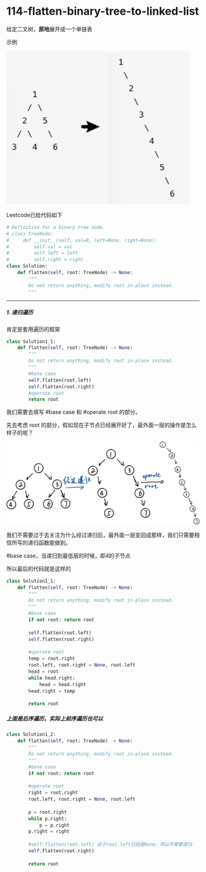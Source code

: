 # 114-flatten-binary-tree-to-linked-list

给定二叉树，**原地**展开成一个单链表

示例

![image-20201016193535161](../attachments/114.png)

Leetcode已给代码如下

```python
# Definition for a binary tree node.
# class TreeNode:
#     def __init__(self, val=0, left=None, right=None):
#         self.val = val
#         self.left = left
#         self.right = right
class Solution:
    def flatten(self, root: TreeNode) -> None:
        """
        Do not return anything, modify root in-place instead.
        """
```



--------------------

##### 1. 递归遍历

肯定是套用遍历的框架

```python
class Solution1_1:
    def flatten(self, root: TreeNode) -> None:
        """
        Do not return anything, modify root in-place instead.
        """
        #base case
        self.flatten(root.left)
        self.flatten(root.right)
        #operate root
        return root
```

我们需要去填写 #base case 和 #operate root 的部分。

先去考虑 root 的部分，假如现在子节点已经展开好了，最外面一层的操作是怎么样子的呢？

![image-20201016194911592](../attachments/114-2.png)

我们不需要过于去关注为什么经过递归后，最外面一层变回成那样，我们只需要相信所写的递归函数能做到。

#base case，当递归到最低层的时候，即4的子节点

所以最后的代码就是这样的

```python
class Solution1_1:
    def flatten(self, root: TreeNode) -> None:
        """
        Do not return anything, modify root in-place instead.
        """
        #base case
        if not root: return root
        
        self.flatten(root.left)
        self.flatten(root.right)

		#operate root
        temp = root.right
        root.left, root.right = None, root.left
        head = root
        while head.right:
        	head = head.right
        head.right = temp
        
        return root
```

##### 上面是后序遍历，实际上前序遍历也可以

```python
class Solution1_2:
    def flatten(self, root: TreeNode) -> None:
        """
        Do not return anything, modify root in-place instead.
        """
        #base case
        if not root: return root
        
        #operate root
        right = root.right
        root.left, root.right = None, root.left
        
        p = root.right
        while p.right:
            p = p.right
        p.right = right
        
        #self.flatten(root.left) 由于root.left已经是None，所以不需要递归
        self.flatten(root.right)
        
        return root
```

